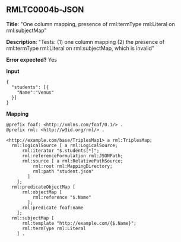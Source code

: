 ## RMLTC0004b-JSON

**Title**: "One column mapping, presence of rml:termType rml:Literal on rml:subjectMap"

**Description**: "Tests: (1) one column mapping (2) the presence of rml:termType rml:Literal on rml:subjectMap, which is invalid"

**Error expected?** Yes

**Input**
```
{
  "students": [{
    "Name":"Venus"
  }]
}

```

**Mapping**
```
@prefix foaf: <http://xmlns.com/foaf/0.1/> .
@prefix rml: <http://w3id.org/rml/> .

<http://example.com/base/TriplesMap1> a rml:TriplesMap;
  rml:logicalSource [ a rml:LogicalSource;
      rml:iterator "$.students[*]";
      rml:referenceFormulation rml:JSONPath;
      rml:source [ a rml:RelativePathSource;
          rml:root rml:MappingDirectory;
          rml:path "student.json"
        ]
    ];
  rml:predicateObjectMap [
      rml:objectMap [
          rml:reference "$.Name"
        ];
      rml:predicate foaf:name
    ];
  rml:subjectMap [
      rml:template "http://example.com/{$.Name}";
      rml:termType rml:Literal
    ] .

```